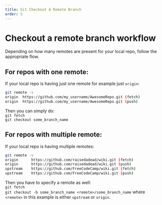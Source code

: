 ```yaml
---
title: Git Checkout A Remote Branch
order: 5
---
```

# Checkout a remote branch workflow

Depending on how many remotes are present for your local repo, follow the appropriate flow.

## For repos with one remote:

If your local repo is having just one remote for example just `origin`:

```sh
git remote -v
origin  https://github.com/my_username/AwesomeRepo.git (fetch)
origin  https://github.com/my_username/AwesomeRepo.git (push)
```

Then you can simply do:<br>
`git fetch`<br>
`git checkout some_branch_name`

## For repos with multiple remote:

If your local repo is having multiple remotes:

```sh
git remote -v
origin      https://github.com/raisedadead/wiki.git (fetch)
origin      https://github.com/raisedadead/wiki.git (push)
upstream    https://github.com/FreeCodeCamp/wiki.git (fetch)
upstream    https://github.com/FreeCodeCamp/wiki.git (push)
```

Then you have to specify a remote as well:  
`git fetch`  
`git checkout -b some_branch_name <remote>/some_branch_name`
where `<remote>` in this example is either `upstream` or `origin`.

